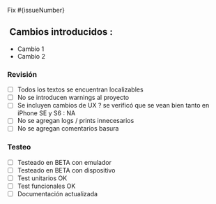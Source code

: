 Fix #{issueNumber}

##  Cambios introducidos : 
- Cambio 1
- Cambio 2

### Revisión
- [ ] Todos los textos se encuentran localizables
- [ ] No se introducen warnings al proyecto
- [ ] Se incluyen cambios de UX ? se verificó que se vean bien tanto en iPhone SE y S6 : NA
- [ ] No se agregan logs / prints innecesarios
- [ ] No se agregan comentarios basura

### Testeo
- [ ] Testeado en BETA con emulador
- [ ] Testeado en BETA con dispositivo
- [ ] Test unitarios OK
- [ ] Test funcionales OK
- [ ] Documentación actualizada
